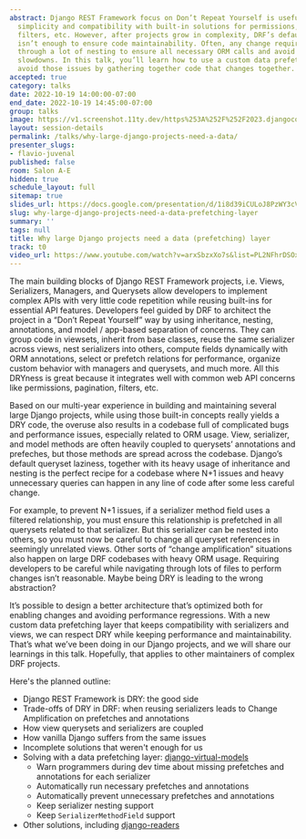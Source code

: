 ```yaml
---
abstract: Django REST Framework focus on Don’t Repeat Yourself is useful for code
  simplicity and compatibility with built-in solutions for permissions, pagination,
  filters, etc. However, after projects grow in complexity, DRF’s default architecture
  isn’t enough to ensure code maintainability. Often, any change requires navigating
  through a lot of nesting to ensure all necessary ORM calls and avoid serious performance
  slowdowns. In this talk, you’ll learn how to use a custom data prefetch layer to
  avoid those issues by gathering together code that changes together.
accepted: true
category: talks
date: 2022-10-19 14:00:00-07:00
end_date: 2022-10-19 14:45:00-07:00
group: talks
image: https://v1.screenshot.11ty.dev/https%253A%252F%252F2023.djangocon.eu%252Fpresenters%252Fflavio-juvenal%252F/opengraph/
layout: session-details
permalink: /talks/why-large-django-projects-need-a-data/
presenter_slugs:
- flavio-juvenal
published: false
room: Salon A-E
hidden: true
schedule_layout: full
sitemap: true
slides_url: https://docs.google.com/presentation/d/1i8d39iCULoJ8PzWY3cVGw1iMRQXdIHzXFfoS9HVA0_g/edit?usp=drivesdk
slug: why-large-django-projects-need-a-data-prefetching-layer
summary: ''
tags: null
title: Why large Django projects need a data (prefetching) layer
track: t0
video_url: https://www.youtube.com/watch?v=arxSbzxXo7s&list=PL2NFhrDSOxgUoF-4F2MdAFvOK1wOrNdqB
---
```


The main building blocks of Django REST Framework projects, i.e. Views, Serializers, Managers, and Querysets allow developers to implement complex APIs with very little code repetition while reusing built-ins for essential API features. Developers feel guided by DRF to architect the project in a “Don’t Repeat Yourself” way by using inheritance, nesting, annotations, and model / app-based separation of concerns. They can group code in viewsets, inherit from base classes, reuse the same serializer across views, nest serializers into others, compute fields dynamically with ORM annotations, select or prefetch relations for performance, organize custom behavior with managers and querysets, and much more. All this DRYness is great because it integrates well with common web API concerns like permissions, pagination, filters, etc.

Based on our multi-year experience in building and maintaining several large Django projects, while using those built-in concepts really yields a DRY code, the overuse also results in a codebase full of complicated bugs and performance issues, especially related to ORM usage. View, serializer, and model methods are often heavily coupled to querysets’ annotations and prefeches, but those methods are spread across the codebase. Django’s default queryset laziness, together with its heavy usage of inheritance and nesting is the perfect recipe for a codebase where N+1 issues and heavy unnecessary queries can happen in any line of code after some less careful change.

For example, to prevent N+1 issues, if a serializer method field uses a filtered relationship, you must ensure this relationship is prefetched in all querysets related to that serializer. But this serializer can be nested into others, so you must now be careful to change all queryset references in seemingly unrelated views. Other sorts of “change amplification” situations also happen on large DRF codebases with heavy ORM usage. Requiring developers to be careful while navigating through lots of files to perform changes isn’t reasonable. Maybe being DRY is leading to the wrong abstraction?

It’s possible to design a better architecture that’s optimized both for enabling changes and avoiding performance regressions. With a new custom data prefetching layer that keeps compatibility with serializers and views, we can respect DRY while keeping performance and maintainability. That’s what we’ve been doing in our Django projects, and we will share our learnings in this talk. Hopefully, that applies to other maintainers of complex DRF projects.

Here's the planned outline:
- Django REST Framework is DRY: the good side
- Trade-offs of DRY in DRF: when reusing serializers leads to Change Amplification on prefetches and annotations
- How view querysets and serializers are coupled
- How vanilla Django suffers from the same issues
- Incomplete solutions that weren't enough for us
- Solving with a data prefetching layer: [django-virtual-models](https://github.com/vintasoftware/django-virtual-models/)
  - Warn programmers during dev time about missing prefetches and annotations for each serializer
  - Automatically run necessary prefetches and annotations
  - Automatically prevent unnecessary prefetches and annotations
  - Keep serializer nesting support
  - Keep `SerializerMethodField` support
- Other solutions, including [django-readers](https://github.com/dabapps/django-readers/)
